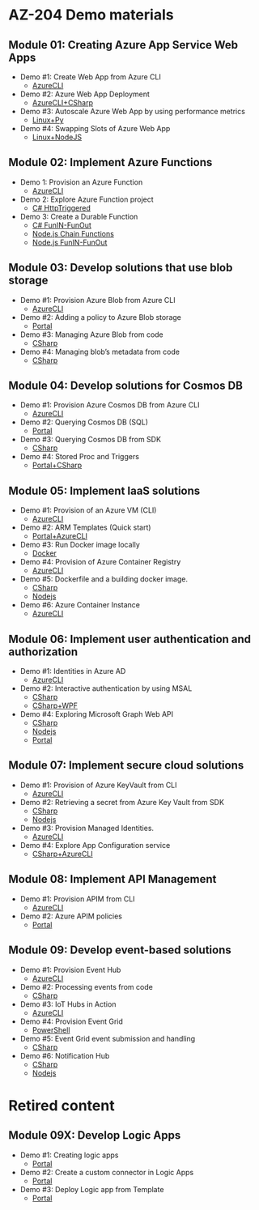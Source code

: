 # AZ-204 Demo materials

## Module 01: Creating Azure App Service Web Apps

- Demo #1: Create Web App from Azure CLI
  - [AzureCLI](/M1/1-provision/Demo.md)
- Demo #2: Azure Web App Deployment
  - [AzureCLI+CSharp](/M1/2-deployment/Demo.md)
- Demo #3: Autoscale Azure Web App by using performance metrics
  - [Linux+Py](/M1/3-autoscale/Demo.md)
- Demo #4: Swapping Slots of Azure Web App
  - [Linux+NodeJS](/M1/4-slots/Demo.md)

## Module 02: Implement Azure Functions

- Demo 1: Provision an Azure Function 
  - [AzureCLI](/M2/1-provision/Demo.md)
- Demo 2: Explore Azure Function project 
  - [C# HttpTriggered](/M2/2-project/CSharpDemo.md) 
- Demo 3: Create a Durable Function 
  - [C# FunIN-FunOut](/M2/3-durable/Demo-csharp.md)
  - [Node.js Chain Functions](M2/3-durable/Demo-nodejs1.md)
  - [Node.js FunIN-FunOut](/M2/3-durable/Demo-nodejs2.md)


## Module 03: Develop solutions that use blob storage

- Demo #1: Provision Azure Blob from Azure CLI
  - [AzureCLI](M3/1-provision/Demo.md)
- Demo #2: Adding a policy to Azure Blob storage
  - [Portal](/M3/2-policy/Demo.md)
- Demo #3: Managing Azure Blob from code 
  - [CSharp](/M3/3-sdk/Demo.md)
- Demo #4: Managing blob’s metadata from code
  - [CSharp](/M3/4-metadata/Demo.md)

## Module 04: Develop solutions for Cosmos DB

- Demo #1: Provision Azure Cosmos DB from Azure CLI
  - [AzureCLI](/M4/1-provision/Demo.md)
- Demo #2: Querying Cosmos DB (SQL)
  - [Portal](/M4/2-query/Demo.md)
- Demo #3: Querying Cosmos DB from SDK
  - [CSharp](/M4/3-sdk/Demo.md)
- Demo #4: Stored Proc and Triggers
  - [Portal+CSharp](/M4/4-trigger/Demo.md)

## Module 05: Implement IaaS solutions

- Demo #1: Provision of an Azure VM (CLI)
  - [AzureCLI](/M5/1-provision/readme.md)
- Demo #2: ARM Templates (Quick start)
  - [Portal+AzureCLI](/M5/2-templates/readme.md)
- Demo #3: Run Docker image locally
  - [Docker](/M5/3-docker/readme.md)
- Demo #4: Provision of Azure Container Registry
  - [AzureCLI](/M5/4-acr/Demo.md)
- Demo #5: Dockerfile and a building docker image.
  - [CSharp](/M5/5-docker/Demo-CSharp.md)
  - [Nodejs](/M5/5-docker/Demo-Nodejs.md)
- Demo #6: Azure Container Instance
  - [AzureCLI](/M5/6-aci/Demo.md)


## Module 06: Implement user authentication and authorization

- Demo #1: Identities in Azure AD
  - [AzureCLI](/M6/1-identities/Demo.md)
- Demo #2: Interactive authentication by using MSAL
  - [CSharp](/M6/2-msal/Demo-console.md)
  - [CSharp+WPF](/M6/2-msal/Demo-windows.md)
- Demo #4: Exploring Microsoft Graph Web API
  - [CSharp](/M6/4-graph/Demo-csharp.md)
  - [Nodejs](/M6/4-graph/Demo-nodejs.md)
  - [Portal](/M6/4-graph/Demo-exp.md)

## Module 07: Implement secure cloud solutions

- Demo #1: Provision of Azure KeyVault from CLI
  - [AzureCLI](/M7/1-provision/Demo.md)
- Demo #2: Retrieving a secret from Azure Key Vault from SDK 
  - [CSharp](/M7/2-sdk/Demo-csharp.md)
  - [Nodejs](/M7/2-sdk/Demo-nodejs.md)
- Demo #3: Provision Managed Identities.
  - [AzureCLI](/M7/3-managed-identity/Demo-identity.md)
- Demo #4: Explore App Configuration service
  - [CSharp+AzureCLI](/M7/4-app-config/Demo-csharp.md)

## Module 08: Implement API Management

- Demo #1: Provision APIM from CLI
  - [AzureCLI](/M8/1-provision/Demo.md)
- Demo #2: Azure APIM policies
  - [Portal](/M8/2-policy/demo.md)

## Module 09: Develop event-based solutions

- Demo #1: Provision Event Hub
  - [AzureCLI](/M9/1-eh-provision/demo.md)
- Demo #2: Processing events from code
  - [CSharp](/M9/2-eh-sdk/demo.md)
- Demo #3: IoT Hubs in Action
  - [AzureCLI](/M9/3-iot-hub/demo.md)
- Demo #4: Provision Event Grid
  - [PowerShell](/M9/4-grid-provision/demo.md)
- Demo #5: Event Grid event submission and handling
  - [CSharp](/M9/5-grid-sdk/demo.md)
- Demo #6: Notification Hub
  - [CSharp](/M9/6-NHub/Demo-CSharp.md)
  - [Nodejs](/M9/6-NHub/Demo-Nodejs.md)

  

# Retired content

## Module 09X: Develop Logic Apps

- Demo #1: Creating logic apps
  - [Portal](/M09-old/Demo%20%231%20-%20Logic%20App/Demo.md)
- Demo #2: Create a custom connector in Logic Apps
  - [Portal](/M09-old/Demo%20%232%20-%20CustomConnector/Demo.md)
- Demo #3: Deploy Logic app from Template
  - [Portal](/M09-old/Demo%20%233%20-%20Deploying%20Logic%20App/Demo.md)
